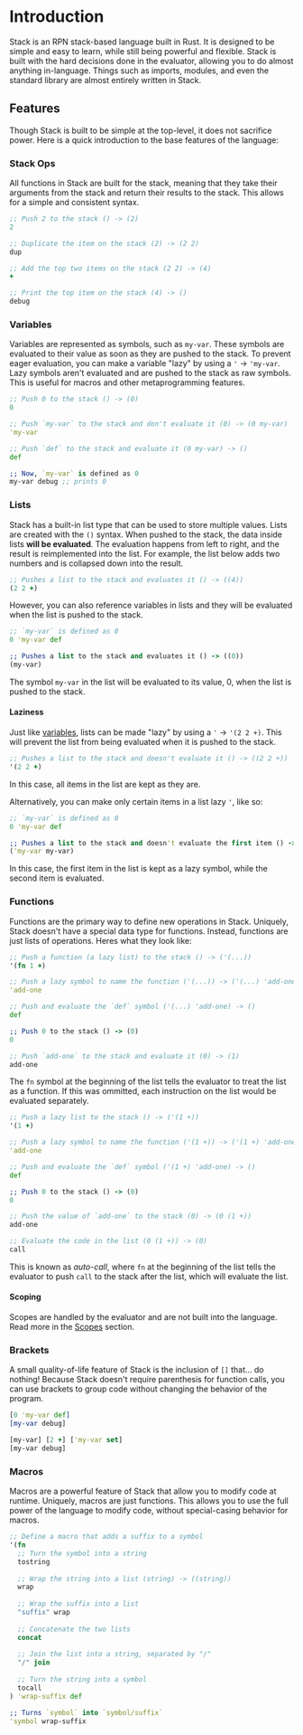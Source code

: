 # Introduction

Stack is an RPN stack-based language built in Rust. It is designed to be simple and easy to learn, while still being powerful and flexible. Stack is built with the hard decisions done in the evaluator, allowing you to do almost anything in-language. Things such as imports, modules, and even the standard library are almost entirely written in Stack.

## Features

Though Stack is built to be simple at the top-level, it does not sacrifice power. Here is a quick introduction to the base features of the language:

### Stack Ops

All functions in Stack are built for the stack, meaning that they take their arguments from the stack and return their results to the stack. This allows for a simple and consistent syntax.

```clojure
;; Push 2 to the stack () -> (2)
2

;; Duplicate the item on the stack (2) -> (2 2)
dup

;; Add the top two items on the stack (2 2) -> (4)
+

;; Print the top item on the stack (4) -> ()
debug
```

### Variables

Variables are represented as symbols, such as `my-var`. These symbols are evaluated to their value as soon as they are pushed to the stack. To prevent eager evaluation, you can make a variable "lazy" by using a `'` -> `'my-var`. Lazy symbols aren't evaluated and are pushed to the stack as raw symbols. This is useful for macros and other metaprogramming features.

```clojure
;; Push 0 to the stack () -> (0)
0

;; Push `my-var` to the stack and don't evaluate it (0) -> (0 my-var)
'my-var

;; Push `def` to the stack and evaluate it (0 my-var) -> ()
def

;; Now, `my-var` is defined as 0
my-var debug ;; prints 0
```

### Lists

Stack has a built-in list type that can be used to store multiple values. Lists are created with the `()` syntax. When pushed to the stack, the data inside lists **will be evaluated**. The evaluation happens from left to right, and the result is reimplemented into the list. For example, the list below adds two numbers and is collapsed down into the result.

```clojure
;; Pushes a list to the stack and evaluates it () -> ((4))
(2 2 +)
```

However, you can also reference variables in lists and they will be evaluated when the list is pushed to the stack.

```clojure
;; `my-var` is defined as 0
0 'my-var def

;; Pushes a list to the stack and evaluates it () -> ((0))
(my-var)
```

The symbol `my-var` in the list will be evaluated to its value, 0, when the list is pushed to the stack.

#### Laziness

Just like [variables](#variables), lists can be made "lazy" by using a `'` -> `'(2 2 +)`. This will prevent the list from being evaluated when it is pushed to the stack.

```clojure
;; Pushes a list to the stack and doesn't evaluate it () -> ((2 2 +))
'(2 2 +)
```

In this case, all items in the list are kept as they are.

Alternatively, you can make only certain items in a list lazy `'`, like so:

```clojure
;; `my-var` is defined as 0
0 'my-var def

;; Pushes a list to the stack and doesn't evaluate the first item () -> ((my-var 0))
('my-var my-var)
```

In this case, the first item in the list is kept as a lazy symbol, while the second item is evaluated.

### Functions

Functions are the primary way to define new operations in Stack. Uniquely, Stack doesn't have a special data type for functions. Instead, functions are just lists of operations. Heres what they look like:

```clojure
;; Push a function (a lazy list) to the stack () -> ('(...))
'(fn 1 +)

;; Push a lazy symbol to name the function ('(...)) -> ('(...) 'add-one)
'add-one

;; Push and evaluate the `def` symbol ('(...) 'add-one) -> ()
def

;; Push 0 to the stack () -> (0)
0

;; Push `add-one` to the stack and evaluate it (0) -> (1)
add-one
```

The `fn` symbol at the beginning of the list tells the evaluator to treat the list as a function. If this was ommitted, each instruction on the list would be evaluated separately.

```clojure
;; Push a lazy list to the stack () -> ('(1 +))
'(1 +)

;; Push a lazy symbol to name the function ('(1 +)) -> ('(1 +) 'add-one)
'add-one

;; Push and evaluate the `def` symbol ('(1 +) 'add-one) -> ()
def

;; Push 0 to the stack () -> (0)
0

;; Push the value of `add-one` to the stack (0) -> (0 (1 +))
add-one

;; Evaluate the code in the list (0 (1 +)) -> (0)
call
```

This is known as *auto-call*, where `fn` at the beginning of the list tells the evaluator to push `call` to the stack after the list, which will evaluate the list.

#### Scoping

Scopes are handled by the evaluator and are not built into the language. Read more in the [Scopes](features/scopes.md) section.

### Brackets

A small quality-of-life feature of Stack is the inclusion of `[]` that... do nothing! Because Stack doesn't require parenthesis for function calls, you can use brackets to group code without changing the behavior of the program.

```clojure
[0 'my-var def]
[my-var debug]

[my-var] [2 +] ['my-var set]
[my-var debug]
```

### Macros

Macros are a powerful feature of Stack that allow you to modify code at runtime. Uniquely, macros are just functions. This allows you to use the full power of the language to modify code, without special-casing behavior for macros.

```clojure
;; Define a macro that adds a suffix to a symbol
'(fn
  ;; Turn the symbol into a string
  tostring
  
  ;; Wrap the string into a list (string) -> ((string))
  wrap
  
  ;; Wrap the suffix into a list
  "suffix" wrap
  
  ;; Concatenate the two lists
  concat
  
  ;; Join the list into a string, separated by "/"
  "/" join
  
  ;; Turn the string into a symbol
  tocall
) 'wrap-suffix def

;; Turns `symbol` into `symbol/suffix`
'symbol wrap-suffix
```